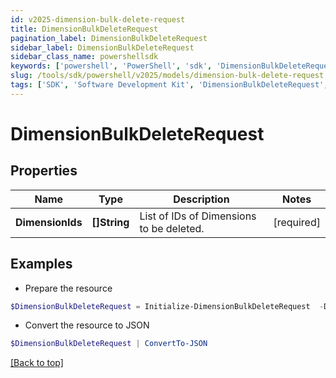 ```yaml
---
id: v2025-dimension-bulk-delete-request
title: DimensionBulkDeleteRequest
pagination_label: DimensionBulkDeleteRequest
sidebar_label: DimensionBulkDeleteRequest
sidebar_class_name: powershellsdk
keywords: ['powershell', 'PowerShell', 'sdk', 'DimensionBulkDeleteRequest', 'V2025DimensionBulkDeleteRequest'] 
slug: /tools/sdk/powershell/v2025/models/dimension-bulk-delete-request
tags: ['SDK', 'Software Development Kit', 'DimensionBulkDeleteRequest', 'V2025DimensionBulkDeleteRequest']
---
```



# DimensionBulkDeleteRequest

## Properties

Name | Type | Description | Notes
------------ | ------------- | ------------- | -------------
**DimensionIds** | **[]String** | List of IDs of Dimensions to be deleted. | [required]

## Examples

- Prepare the resource
```powershell
$DimensionBulkDeleteRequest = Initialize-DimensionBulkDeleteRequest  -DimensionIds [2c9180847812e0b1017817051919ecca, 2c9180887812e0b201781e129f151816]
```

- Convert the resource to JSON
```powershell
$DimensionBulkDeleteRequest | ConvertTo-JSON
```


[[Back to top]](#) 

